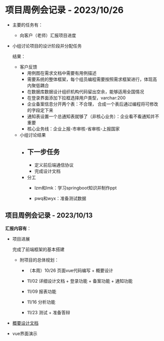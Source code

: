 # 项目周例会记录 - 2023/10/26

- 主要的任务有：

  - 向客户（老师）汇报项目进度
- 小组讨论项目的设计阶段并分配任务
  
  结果：
  
  - 客户反馈
    - 用例图在需求文档中需要有用例描述
    - 需要系统的整体框架，每个组员编程需要按照需求框架进行，体现高内聚低耦合
    - 在数据库数据设计组织机构代码留出空余，能够适用全国情况
    - 在登录界面添加下拉框选择用户类型，varchar:200
    - 企业备案信息分开两个表：不合理， 合成一个表后通过编程将可修改的字段定下来
    - 通知表设置一个总通知表就够了（非核心业务）：企业看不看通知并不重要
    - 核心业务线：企业上报-市审核-省审核-上报国家
  - 小组讨论结果
    - 下一步任务
      - 
      - 定义前后端通信协议
      - 完成设计文档
    - 分工
      - lzm和lmk：学习springboot知识并制作ppt
      
      - pwq和wyx：准备测试数据
      
        
  
  
## 项目周例会记录 - 2023/10/13

**汇报内容有**：

+ 项目进展

    完成了前端框架的基本搭建

    + 附项目的总体规划：

        - （本周）10/26 页面vue代码编写 + 概要设计

        - 11/02 详细设计文档 + 登录功能 + 备案功能 + 通知功能
        - 11/09 报表功能
        - 11/16 分析功能
        - 11/23 测试 + 准备答辩 

+ [概要设计文档](..\doc\summaryDesign.md)

+ vue界面演示

